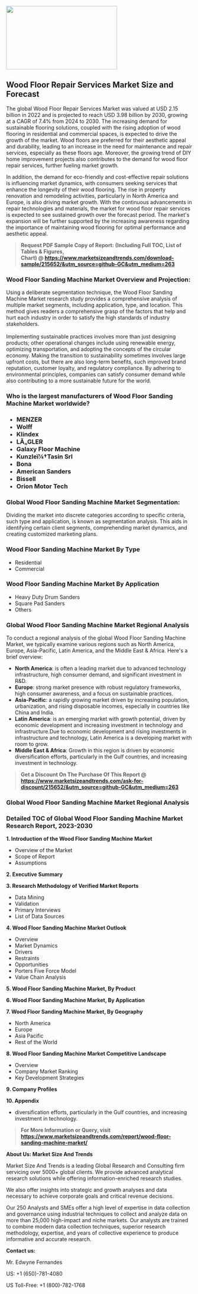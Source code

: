 <p><img class="alignnone size-medium wp-image-20088" src="https://ffe5etoiles.com/wp-content/uploads/2024/12/MST1-300x171.png" alt="" width="300" height="171" /></p><h2>Wood Floor Repair Services Market Size and Forecast</h2><p>The global Wood Floor Repair Services Market was valued at USD 2.15 billion in 2022 and is projected to reach USD 3.98 billion by 2030, growing at a CAGR of 7.4% from 2024 to 2030. The increasing demand for sustainable flooring solutions, coupled with the rising adoption of wood flooring in residential and commercial spaces, is expected to drive the growth of the market. Wood floors are preferred for their aesthetic appeal and durability, leading to an increase in the need for maintenance and repair services, especially as these floors age. Moreover, the growing trend of DIY home improvement projects also contributes to the demand for wood floor repair services, further fueling market growth.</p><p>In addition, the demand for eco-friendly and cost-effective repair solutions is influencing market dynamics, with consumers seeking services that enhance the longevity of their wood flooring. The rise in property renovation and remodeling activities, particularly in North America and Europe, is also driving market growth. With the continuous advancements in repair technologies and materials, the market for wood floor repair services is expected to see sustained growth over the forecast period. The market's expansion will be further supported by the increasing awareness regarding the importance of maintaining wood flooring for optimal performance and aesthetic appeal.</p></p><blockquote id="" class=""><strong>Request PDF Sample Copy of Report: (Including Full TOC, List of Tables &amp; Figures, Chart)&nbsp;@&nbsp;<strong><a href="https://www.marketsizeandtrends.com/download-sample/215652/&utm_source=github-GC&utm_medium=263" target="_blank">https://www.marketsizeandtrends.com/download-sample/215652/&utm_source=github-GC&utm_medium=263</a></strong></strong></blockquote><h3 id="" class="">Wood Floor Sanding Machine Market&nbsp;Overview and Projection:</h3><p id="" class="">Using a deliberate segmentation technique, the Wood Floor Sanding Machine Market research study provides a comprehensive analysis of multiple market segments, including application, type, and location. This method gives readers a comprehensive grasp of the factors that help and hurt each industry in order to satisfy the high standards of industry stakeholders. <br /> <br />Implementing sustainable practices involves more than just designing products; other operational changes include using renewable energy, optimizing transportation, and adopting the concepts of the circular economy. Making the transition to sustainability sometimes involves large upfront costs, but there are also long-term benefits, such improved brand reputation, customer loyalty, and regulatory compliance. By adhering to environmental principles, companies can satisfy consumer demand while also contributing to a more sustainable future for the world.</p><h3 id="" class="">Who is the largest manufacturers of&nbsp;Wood Floor Sanding Machine Market worldwide?</h3><h3 class=""><p><ul><li>MENZER </li><li> Wolff </li><li> Klindex </li><li> LÃ„GLER </li><li> Galaxy Floor Machine </li><li> Kunzleï¼†Tasin Srl </li><li> Bona </li><li> American Sanders </li><li> Bissell </li><li> Orion Motor Tech</li></ul></p></h3><h3 id="" class="">Global&nbsp;Wood Floor Sanding Machine Market Segmentation:</h3><p id="" class="">Dividing the market into discrete categories according to specific criteria, such type and application, is known as segmentation analysis. This aids in identifying certain client segments, comprehending market dynamics, and creating customized marketing plans.</p><h3 id="" class="">Wood Floor Sanding Machine Market&nbsp;By Type</h3><p><p><ul><li>Residential</li><li> Commercial</p></li></ul></p></p><h3 id="" class="">Wood Floor Sanding Machine Market&nbsp;By Application</h3><p class=""><p><ul><li>Heavy Duty Drum Sanders</li><li> Square Pad Sanders</li><li> Others</li></ul></p></p><h3 id="" class="">Global Wood Floor Sanding Machine Market Regional Analysis</h3><p id="" class="">To conduct a regional analysis of the global Wood Floor Sanding Machine Market, we typically examine various regions such as North America, Europe, Asia-Pacific, Latin America, and the Middle East &amp; Africa. Here's a brief overview:</p><ul><li><strong>North America</strong>: is often a leading market due to advanced technology infrastructure, high consumer demand, and significant investment in R&amp;D.</li><li><strong>Europe</strong>: strong market presence with robust regulatory frameworks, high consumer awareness, and a focus on sustainable practices.</li><li><strong>Asia-Pacific</strong>: a rapidly growing market driven by increasing population, urbanization, and rising disposable incomes, especially in countries like China and India.</li><li><strong>Latin America</strong>: is an emerging market with growth potential, driven by economic development and increasing investment in technology and infrastructure.Due to economic development and rising investments in infrastructure and technology, Latin America is a developing market with room to grow.</li><li><strong>Middle East &amp; Africa</strong>: Growth in this region is driven by economic diversification efforts, particularly in the Gulf countries, and increasing investment in technology.</li></ul><blockquote id="" class=""><strong>Get a Discount On The Purchase Of This Report @ <strong><a href="https://www.marketsizeandtrends.com/ask-for-discount/215652/&utm_source=github-GC&utm_medium=263" target="_blank">https://www.marketsizeandtrends.com/ask-for-discount/215652/&utm_source=github-GC&utm_medium=263</a></strong></strong></blockquote><h3 id="" class="">Global Wood Floor Sanding Machine Market Regional Analysis</h3><h3 id="" class="">Detailed TOC of Global Wood Floor Sanding Machine Market Research Report, 2023-2030</h3><p id="" class=""><strong>1. Introduction of the Wood Floor Sanding Machine Market</strong></p><ul><li>Overview of the Market</li><li>Scope of Report</li><li>Assumptions</li></ul><p id="" class=""><strong>2. Executive Summary</strong></p><p id="" class=""><strong>3. Research Methodology of Verified Market Reports</strong></p><ul><li>Data Mining</li><li>Validation</li><li>Primary Interviews</li><li>List of Data Sources</li></ul><p id="" class=""><strong>4. Wood Floor Sanding Machine Market Outlook</strong></p><ul><li>Overview</li><li>Market Dynamics</li><li>Drivers</li><li>Restraints</li><li>Opportunities</li><li>Porters Five Force Model</li><li>Value Chain Analysis</li></ul><p id="" class=""><strong>5. Wood Floor Sanding Machine Market, By Product</strong></p><p id="" class=""><strong>6. Wood Floor Sanding Machine Market, By Application</strong></p><p id="" class=""><strong>7. Wood Floor Sanding Machine Market, By Geography</strong></p><ul><li>North America</li><li>Europe</li><li>Asia Pacific</li><li>Rest of the World</li></ul><p id="" class=""><strong>8. Wood Floor Sanding Machine Market Competitive Landscape</strong></p><ul><li>Overview</li><li>Company Market Ranking</li><li>Key Development Strategies</li></ul><p id="" class=""><strong>9. Company Profiles</strong></p><p id="" class=""><strong>10. Appendix</strong></p><ul><li>diversification efforts, particularly in the Gulf countries, and increasing investment in technology.</li></ul><blockquote id="" class=""><strong>For More Information or Query, visit <strong><strong><a href="https://www.marketsizeandtrends.com/report/wood-floor-sanding-machine-market/" target="_blank">https://www.marketsizeandtrends.com/report/wood-floor-sanding-machine-market/</a></strong></strong></strong></blockquote><p id="" class=""><strong>About Us: Market Size And Trends</strong></p><p id="" class="">Market Size And Trends is a leading Global Research and Consulting firm servicing over 5000+ global clients. We provide advanced analytical research solutions while offering information-enriched research studies.</p><p id="" class="">We also offer insights into strategic and growth analyses and data necessary to achieve corporate goals and critical revenue decisions.</p><p id="" class="">Our 250 Analysts and SMEs offer a high level of expertise in data collection and governance using industrial techniques to collect and analyze data on more than 25,000 high-impact and niche markets. Our analysts are trained to combine modern data collection techniques, superior research methodology, expertise, and years of collective experience to produce informative and accurate research.</p><p id="" class=""><strong>Contact us:</strong></p><p id="" class="">Mr. Edwyne Fernandes</p><p id="" class="">US: +1 (650)-781-4080</p><p id="" class="">US Toll-Free: +1 (800)-782-1768</p>
